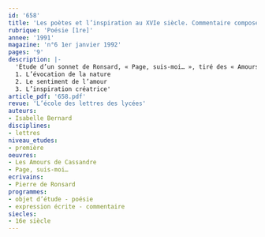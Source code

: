 ```yaml
---
id: '658'
title: 'Les poètes et l’inspiration au XVIe siècle. Commentaire composé(2/5)  '
rubrique: 'Poésie [1re]'
annee: '1991'
magazine: 'n°6 1er janvier 1992'
pages: '9'
description: |-
  'Étude d’un sonnet de Ronsard, « Page, suis-moi… », tiré des « Amours de Cassandre » sous la forme d’une initiation au commentaire composé…
  1. L’évocation de la nature
  2. Le sentiment de l’amour
  3. L’inspiration créatrice'
article_pdf: '658.pdf'
revue: 'L’école des lettres des lycées'
auteurs:
- Isabelle Bernard
disciplines:
- lettres
niveau_etudes:
- première
oeuvres:
- Les Amours de Cassandre
- Page, suis-moi…
ecrivains:
- Pierre de Ronsard
programmes:
- objet d’étude - poésie
- expression écrite - commentaire
siecles:
- 16e siècle
---
```

